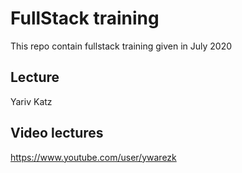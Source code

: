 # FullStack training

This repo contain fullstack training given in July 2020

## Lecture

Yariv Katz

## Video lectures

https://www.youtube.com/user/ywarezk

